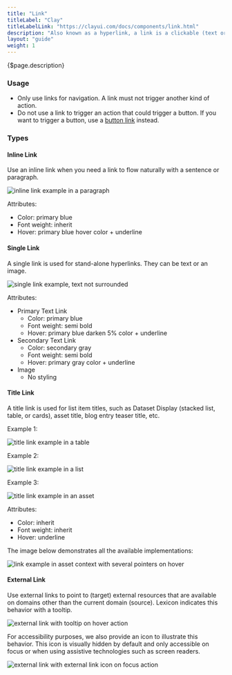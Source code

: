 ```yaml
---
title: "Link"
titleLabel: "Clay"
titleLabelLink: "https://clayui.com/docs/components/link.html"
description: "Also known as a hyperlink, a link is a clickable (text or image) element used for navigation purposes."
layout: "guide"
weight: 1
---
```


<div class="page-description">{$page.description}</div>

### Usage

* Only use links for navigation. A link must not trigger another kind of action.
* Do not use a link to trigger an action that could trigger a button. If you want to trigger a button, use a [button link](./buttons.html) instead.

### Types

#### Inline Link

Use an inline link when you need a link to flow naturally with a sentence or paragraph.

![inline link example in a paragraph](../../../images/LinkInline.jpg)

Attributes:

* Color: primary blue
* Font weight: inherit
* Hover: primary blue hover color + underline

#### Single Link

A single link is used for stand-alone hyperlinks. They can be text or an image.

![single link example, text not surrounded](../../../images/LinkSingle.jpg)

Attributes:

* Primary Text Link
	* Color: primary blue
	* Font weight: semi bold
	* Hover: primary blue darken 5% color + underline
* Secondary Text Link
	* Color: secondary gray
	* Font weight: semi bold
	* Hover: primary gray color + underline
* Image
	* No styling


#### Title Link

A title link is used for list item titles, such as Dataset Display (stacked list, table, or cards), asset title, blog entry teaser title, etc.

Example 1:

![title link example in a table](../../../images/LinkTitleTable.jpg)

Example 2:

![title link example in a list](../../../images/LinkTitleList.jpg)

Example 3:

![title link example in an asset](../../../images/LinkTitleAsset.jpg)

Attributes:

* Color: inherit
* Font weight: inherit
* Hover: underline

The image below demonstrates all the available implementations:

![link example in asset context with several pointers on hover](../../../images/LinkExampleInContext.jpg)


#### External Link

Use external links to point to (target) external resources that are available on domains other than the current domain (source). Lexicon indicates this behavior with a tooltip. 

![external link with tooltip on hover action](../../../images/LinkExternalTooltip.jpg)

For accessibility purposes, we also provide an icon to illustrate this behavior. This icon is visually hidden by default and only accessible on focus or when using assistive technologies such as screen readers.

![external link with external link icon on focus action](../../../images/LinkExternalFocus.jpg)

